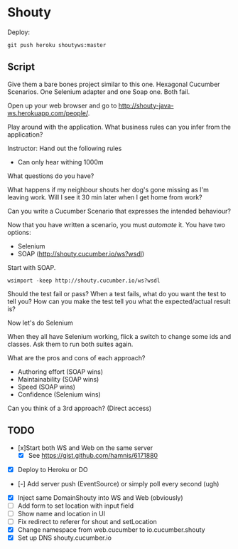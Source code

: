 # Shouty

Deploy:

    git push heroku shoutyws:master

## Script

Give them a bare bones project similar to this one. Hexagonal Cucumber Scenarios.
One Selenium adapter and one Soap one. Both fail.

Open up your web browser and go to http://shouty-java-ws.herokuapp.com/people/<yourname>.

Play around with the application.
What business rules can you infer from the application?

Instructor: Hand out the following rules
* Can only hear withing 1000m

What questions do you have?

What happens if my neighbour shouts her dog's gone missing as I'm leaving work.
Will I see it 30 min later when I get home from work?

Can you write a Cucumber Scenario that expresses the intended behaviour?

Now that you have written a scenario, you must *automate* it.
You have two options:
* Selenium
* SOAP (http://shouty.cucumber.io/ws?wsdl)

Start with SOAP.

    wsimport -keep http://shouty.cucumber.io/ws?wsdl

Should the test fail or pass?
When a test fails, what do you want the test to tell you?
How can you make the test tell you what the expected/actual result is?

Now let's do Selenium

When they all have Selenium working, flick a switch to change some ids and classes.
Ask them to run both suites again.

What are the pros and cons of each approach?

* Authoring effort (SOAP wins)
* Maintainability (SOAP wins)
* Speed (SOAP wins)
* Confidence (Selenium wins)

Can you think of a 3rd approach? (Direct access)

## TODO

* [x]Start both WS and Web on the same server
  * [x] See https://gist.github.com/hamnis/6171880
* [x] Deploy to Heroku or DO
* [-] Add server push (EventSource) or simply poll every second (ugh)
* [x] Inject same DomainShouty into WS and Web (obviously)
* [ ] Add form to set location with input field
* [ ] Show name and location in UI
* [ ] Fix redirect to referer for shout and setLocation
* [x] Change namespace from web.cucumber to io.cucumber.shouty
* [x] Set up DNS shouty.cucumber.io